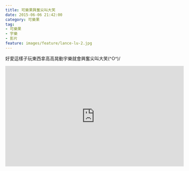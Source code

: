 ```yaml
---
title: 可樂果興奮尖叫大笑
date: 2015-06-06 21:42:00
category: 可樂果
tag:
- 可樂果
- 宇樂
- 影片
feature: images/feature/lance-lu-2.jpg
---
```

好愛這樣子玩東西拿高高晃動宇樂就會興奮尖叫大笑(^O^)/
<div class="video video-16x9">
  <iframe src="https://www.facebook.com/plugins/video.php?href=https%3A%2F%2Fwww.facebook.com%2Fulove1105%2Fvideos%2F485218034977088%2F&amp;show_text=0&amp;width=560" width="560" height="315" style="border:none;overflow:hidden" scrolling="no" frameborder="0" allowtransparency="true" allowfullscreen="true">
</iframe>
</div>

